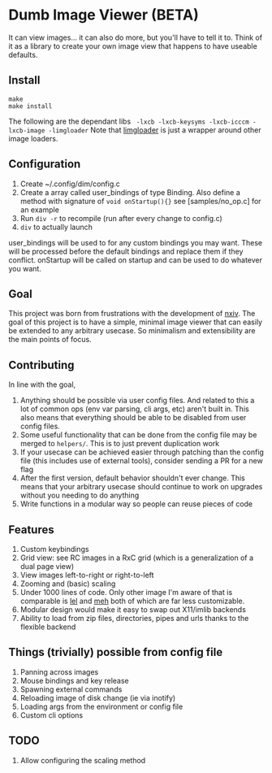 # Dumb Image Viewer (BETA)
It can view images... it can also do more, but you'll have to tell it to. Think of it as a library to create your own image view that happens to have useable defaults.

## Install
```
make
make install
```

The following are the dependant libs
` -lxcb -lxcb-keysyms -lxcb-icccm -lxcb-image -limgloader`
Note that [limgloader](https://github.com/TAAPArthur/libimageloader) is just a wrapper around other image loaders.

## Configuration
1. Create ~/.config/dim/config.c
2. Create a array called user_bindings of type Binding. Also define a method with signature of `void onStartup(){}` see [samples/no_op.c] for an example
3. Run `div -r` to recompile (run after every change to config.c)
4. `div` to actually launch

user_bindings will be used to for any custom bindings you may want. These will be processed before the default bindings and replace them if they conflict.
onStartup will be called on startup and can be used to do whatever you want.

## Goal
This project was born from frustrations with the development of [nxiv](https://github.com/nxiv/nxiv). The goal of this project is to have a simple, minimal image viewer that can easily be extended to any arbitrary usecase. So minimalism and extensibility are the main points of focus.

## Contributing
In line with the goal,
1. Anything should be possible via user config files. And related to this a lot of common ops (env var parsing, cli args, etc) aren't built in. This also means that everything should be able to be disabled from user config files.
2. Some useful functionality that can be done from the config file may be merged to `helpers/`. This is to just prevent duplication work
3. If your usecase can be achieved easier through patching than the config file (this includes use of external tools), consider sending a PR for a new flag
4. After the first version, default behavior shouldn't ever change. This means that your arbitrary usecase should continue to work on upgrades without you needing to do anything
5. Write functions in a modular way so people can reuse pieces of code

## Features
1. Custom keybindings
2. Grid view: see RC images in a RxC grid (which is a generalization of a dual page view)
3. View images left-to-right or right-to-left
4. Zooming and (basic) scaling
5. Under 1000 lines of code. Only other image I'm aware of that is comparable is [lel](https://git.codemadness.org/lel/files.html) and [meh](https://github.com/jhawthorn/meh) both of which are far less customizable.
6. Modular design would make it easy to swap out X11/imlib backends
7. Ability to load from zip files, directories, pipes and urls thanks to the flexible backend

## Things (trivially) possible from config file
1. Panning across images
2. Mouse bindings and key release
3. Spawning external commands
4. Reloading image of disk change (ie via inotify)
5. Loading args from the environment or config file
6. Custom cli options

## TODO
1. Allow configuring the scaling method
